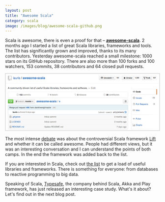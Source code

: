 ```yaml
---
layout: post
title: "Awesome Scala"
category: scala
image: /images/blog/awesome-scala-github.png
---
```


Scala is awesome, there is even a proof for that – **[awesome-scala](https://github.com/lauris/awesome-scala)**. 2 months ago I started a list of great Scala libraries, frameworks and tools. The list has significantly grown and improved, thanks to its many contributors. Yesterday awesome-scala reached a small milestone: 1000 stars on its GitHub repository. There are also more than 100 forks and 100 watchers, 153 commits, 38 contributors and 64 closed pull requests.

<!-- more -->

![Awesome Scala GitHub](/images/blog/awesome-scala-github.png)

The most intense [debate](https://github.com/lauris/awesome-scala/pull/19) was about the controversial Scala framework [Lift](http://liftweb.net) and whether it can be called awesome. People had different views, but it was an interesting conversation and I can understand the points of both camps. In the end the framework was added back to the list.

If you are interested in Scala, check out [the list](https://github.com/lauris/awesome-scala) to get a load of useful libraries and frameworks. There is something for everyone: from databases to reactive programming to big data.

Speaking of Scala, [Typesafe](https://typesafe.com/), the company behind Scala,
Akka and Play framework, has just released an interesting case study. What's it
about? Let's find out in the next blog post.
